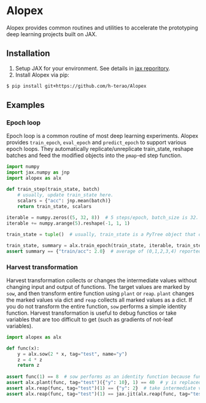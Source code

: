 # Alopex

Alopex provides common routines and utilities to accelerate the prototyping deep learning projects built on JAX. 


## Installation

1. Setup JAX for your environment. See details in [jax reporitory](https://github.com/google/jax#installation).
2. Install Alopex via pip:
```bash
$ pip install git+https://github.com/h-terao/Alopex
```

## Examples

### Epoch loop

Epoch loop is a common routine of most deep learning experiments. Alopex provides `train_epoch`, `eval_epoch` and `predict_epoch` to support various epoch loops. They automatically replicate/unreplicate train_state, reshape batches and feed the modified objects into the `pmap`-ed step function. 

```python
import numpy
import jax.numpy as jnp
import alopex as alx

def train_step(train_state, batch)
    # usually, update train_state here.
    scalars = {"acc": jnp.mean(batch)}
    return train_state, scalars
    
iterable = numpy.zeros((5, 32, 8))  # 5 steps/epoch, batch_size is 32.
iterable += numpy.arange(5).reshape(-1, 1, 1)

train_state = tuple()  # usually, train_state is a PyTree object that contains states of model, optimizer and others.

train_state, summary = alx.train_epoch(train_state, iterable, train_step, prefix="train/")
assert summary == {"train/acc": 2.0}  # average of (0,1,2,3,4) reported as scalars.  
```

### Harvest transformation

Harvest transformation collects or changes the intermediate values without changing input and output of functions. 
The target values are marked by `sow`, and then transform entire function using `plant` or `reap`. `plant` changes the marked values via dict and `reap` collects all marked values as a dict. If you do not transform the entire function, `sow` performs a simple identity function. Harvest transformation is useful to debug functios or take variables that are too difficult to get (such as gradients of not-leaf variables).

```python
import alopex as alx

def func(x):
    y = alx.sow(2 * x, tag="test", name="y")
    z = 4 * z
    return z
    
assert func(1) == 8  # sow performs as an identity function because func is not transformed by any harvest transformations.
assert alx.plant(func, tag="test")({"y": 10}, 1) == 40  # y is replaced with 10.
assert alx.reap(func, tag="test")(1) == {"y": 2}  # take intermediate variables.
assert alx.reap(func, tag="test")(1) == jax.jit(alx.reap(func, tag="test"))(1)  # NOTE: harvest transformations are jit-able.
```
